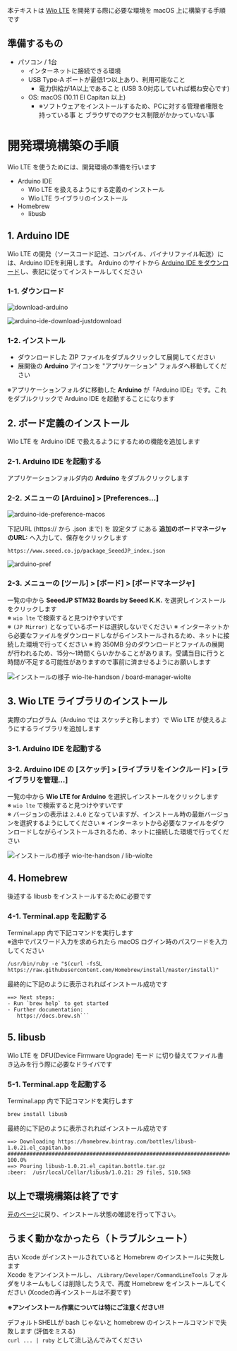 本テキストは [Wio LTE](https://soracom.jp/products/module/wio_lte/) を開発する際に必要な環境を macOS 上に構築する手順です

## 準備するもの

* パソコン / 1台
    * インターネットに接続できる環境
    * USB Type-A ポートが最低1つ以上あり、利用可能なこと
        * 電力供給が1A以上であること (USB 3.0対応していれば概ね安心です)
    * OS: macOS (10.11 El Capitan 以上)
        * ※ソフトウェアをインストールするため、PCに対する管理者権限を持っている事 と ブラウザでのアクセス制限がかかっていない事

# 開発環境構築の手順

Wio LTE を使うためには、開発環境の準備を行います

* Arduino IDE
    * Wio LTE を扱えるようにする定義のインストール
    * Wio LTE ライブラリのインストール
* Homebrew
    * libusb

## 1. Arduino IDE

Wio LTE の開発（ソースコード記述、コンパイル、バイナリファイル転送）には、Arduino IDEを利用します。 Arduino のサイトから [Arduino IDE をダウンロード](https://www.arduino.cc/en/main/software)し、表記に従ってインストールしてください

### 1-1. ダウンロード

![download-arduino](https://docs.google.com/drawings/d/e/2PACX-1vTOGgidIrsQ6NwO4fGlVHHaO_7kHsxBDDq-GzoFM-yZlvDHfjrSXvakwLhTZsYwyE6BTDcVDc4oJ01m/pub?w=841&h=544)

![arduino-ide-download-justdownload](https://docs.google.com/drawings/d/e/2PACX-1vSxk2FHGBqwe5MmiLxMCaJsXfruEOcZH8I_evvvE6jOiuXOKvs2o9Sj7WvG5i7n_-dK8nhZcpd6stgp/pub?w=745&h=472)

### 1-2. インストール

* ダウンロードした ZIP ファイルをダブルクリックして展開してください
* 展開後の **Arduino** アイコンを "アプリケーション" フォルダへ移動してください

※アプリケーションフォルダに移動した **Arduino** が「Arduino IDE」です。これをダブルクリックで Arduino IDE を起動することになります

## 2. ボード定義のインストール

Wio LTE を Arduino IDE で扱えるようにするための機能を追加します

### 2-1. Arduino IDE を起動する

アプリケーションフォルダ内の **Arduino** をダブルクリックします

### 2-2. メニューの [Arduino] > [Preferences...]

![arduino-ide-preference-macos](https://docs.google.com/drawings/d/e/2PACX-1vREQ-eB07cNZXDjqQgnRR9rgKdp-PNEYL_partr41CApadlssk30V2Npu0bSBOMAX-qnT2fz0ULNwG8/pub?w=275&h=314)

下記URL (https:// から .json まで) を 設定タブ にある **追加のボードマネージャのURL:** へ入力して、保存をクリックします

```
https://www.seeed.co.jp/package_SeeedJP_index.json
```

![arduino-pref](https://docs.google.com/drawings/d/e/2PACX-1vRato9UW98VRjlt3A6oDULm9GTattfeIAdyBse9DnNduv1ZnoOBmJCBW_ZNB5aeGsv3qofMQZS7HcXj/pub?w=723&h=625)

### 2-3. メニューの [ツール] > [ボード] > [ボードマネージャ]

一覧の中から **SeeedJP STM32 Boards by Seeed K.K.** を選択しインストールをクリックします  
※ `wio lte` で検索すると見つけやすいです  
※ `(JP Mirror)` となっているボードは選択しないでください
※ インターネットから必要なファイルをダウンロードしながらインストールされるため、ネットに接続した環境で行ってください
※ 約 350MB 分のダウンロードとファイルの展開が行われるため、15分～1時間くらいかかることがあります。受講当日に行うと時間が不足する可能性がありますので事前に済ませるようにお願いします

![インストールの様子 wio-lte-handson / board-manager-wiolte](https://docs.google.com/drawings/d/e/2PACX-1vR9IdCB5yo0Zvks5QG9XEVR1MAWilwUoeKHu0ebC0xmjLaUpC7wgwNTuzBS3jH4ER6L2m3I6JVdhrDS/pub?w=781&h=436)  

## 3. Wio LTE ライブラリのインストール

実際のプログラム（Arduino では スケッチと称します）で Wio LTE が使えるようにするライブラリを追加します

### 3-1. Arduino IDE を起動する

### 3-2. Arduino IDE の [スケッチ] > [ライブラリをインクルード] > [ライブラリを管理…]

一覧の中から **Wio LTE for Arduino** を選択しインストールをクリックします  
※ `wio lte` で検索すると見つけやすいです  
※ バージョンの表示は `2.4.0` となっていますが、インストール時の最新バージョンを選択するようにしてください
※ インターネットから必要なファイルをダウンロードしながらインストールされるため、ネットに接続した環境で行ってください

![インストールの様子 wio-lte-handson / lib-wiolte](https://docs.google.com/drawings/d/e/2PACX-1vRaUkBbjhKKwgX3VBlW644SPUoWibASHvIro6Bxxk28XOjrZjiWX9Y5tGexIe96stSQlFepAUxJfMv2/pub?w=969&h=554)  

## 4. Homebrew

後述する libusb をインストールするために必要です

### 4-1. Terminal.app を起動する

Terminal.app 内で下記コマンドを実行します  
※途中でパスワード入力を求められたら macOS ログイン時のパスワードを入力してください

```
/usr/bin/ruby -e "$(curl -fsSL https://raw.githubusercontent.com/Homebrew/install/master/install)"
```

最終的に下記のように表示されればインストール成功です

```
==> Next steps:
- Run `brew help` to get started
- Further documentation:
   https://docs.brew.sh```
```

## 5. libusb

Wio LTE を DFU(Device Firmware Upgrade) モード に切り替えてファイル書き込みを行う際に必要なドライバです

### 5-1. Terminal.app を起動する

Terminal.app 内で下記コマンドを実行します

```
brew install libusb
```

最終的に下記のように表示されればインストール成功です

```
==> Downloading https://homebrew.bintray.com/bottles/libusb-1.0.21.el_capitan.bo
######################################################################## 100.0%
==> Pouring libusb-1.0.21.el_capitan.bottle.tar.gz
:beer:  /usr/local/Cellar/libusb/1.0.21: 29 files, 510.5KB
```

## 以上で環境構築は終了です

[元のページ](prepare#check)に戻り、インストール状態の確認を行って下さい。

## うまく動かなかったら（トラブルシュート）

古い Xcode がインストールされていると Homebrew のインストールに失敗します  
Xcode をアンインストールし、 `/Library/Developer/CommandLineTools` フォルダをリネームもしくは削除したうえで、再度 Homebrew をインストールしてください (Xcodeの再インストールは不要です)

**※アンインストール作業については特にご注意ください!!**

デフォルトSHELLが bash じゃないと homebrew のインストールコマンドで失敗します (評価をミスる)  
`curl ... | ruby` として流し込んでみてください
